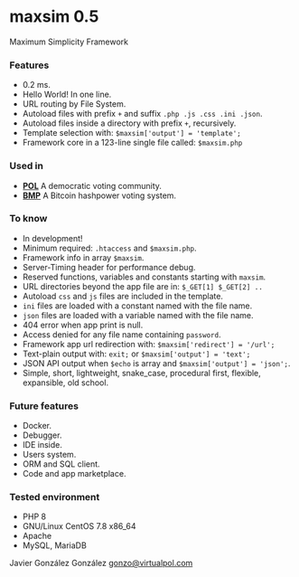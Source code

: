 # maxsim 0.5

Maximum Simplicity Framework


### Features
* 0.2 ms.
* Hello World! In one line.
* URL routing by File System.
* Autoload files with prefix `+` and suffix `.php .js .css .ini .json`.
* Autoload files inside a directory with prefix `+`, recursively.
* Template selection with: `$maxsim['output'] = 'template';`
* Framework core in a 123-line single file called: `$maxsim.php`


### Used in
- **[POL](https://github.com/JavierGonzalez/POL)** A democratic voting community.
- **[BMP](https://github.com/JavierGonzalez/BMP)** A Bitcoin hashpower voting system.


### To know
* In development!
* Minimum required: `.htaccess` and `$maxsim.php`.
* Framework info in array `$maxsim`.
* Server-Timing header for performance debug.
* Reserved functions, variables and constants starting with `maxsim`.
* URL directories beyond the app file are in: `$_GET[1] $_GET[2] ..`
* Autoload `css` and `js` files are included in the template.
* `ini` files are loaded with a constant named with the file name.
* `json` files are loaded with a variable named with the file name.
* 404 error when app print is null.
* Access denied for any file name containing `password`.
* Framework app url redirection with: `$maxsim['redirect'] = '/url';`
* Text-plain output with: `exit;` or `$maxsim['output'] = 'text';`
* JSON API output when `$echo` is array and `$maxsim['output'] = 'json';`.
* Simple, short, lightweight, snake_case, procedural first, flexible, expansible, old school.


### Future features
* Docker.
* Debugger.
* IDE inside.
* Users system.
* ORM and SQL client.
* Code and app marketplace.


### Tested environment
* PHP 8
* GNU/Linux CentOS 7.8 x86_64
* Apache
* MySQL, MariaDB


Javier González González <gonzo@virtualpol.com>
